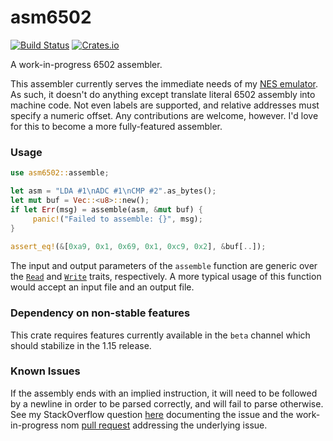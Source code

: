 # asm6502
[![Build Status](https://travis-ci.org/bgourlie/asm6502.svg?branch=master)](https://travis-ci.org/bgourlie/asm6502)
[![Crates.io](https://img.shields.io/crates/v/asm6502.svg)](https://crates.io/crates/asm6502)

A work-in-progress 6502 assembler.

This assembler currently serves the immediate needs of my [NES emulator](https://github.com/bgourlie/rs-nes). As such,
it doesn't do anything except translate literal 6502 assembly into machine code. Not even labels are supported, and
relative addresses must specify a numeric offset. Any contributions are welcome, however. I'd love for this to 
become a more fully-featured assembler.

### Usage

```rust
use asm6502::assemble;

let asm = "LDA #1\nADC #1\nCMP #2".as_bytes();
let mut buf = Vec::<u8>::new();
if let Err(msg) = assemble(asm, &mut buf) {
     panic!("Failed to assemble: {}", msg);
}
 
assert_eq!(&[0xa9, 0x1, 0x69, 0x1, 0xc9, 0x2], &buf[..]);
```

The input and output parameters of the `assemble` function are generic over the 
[`Read`](https://doc.rust-lang.org/stable/std/io/trait.Read.html) and 
[`Write`](https://doc.rust-lang.org/stable/std/io/trait.Write.html) traits, 
respectively. A more typical usage of this function would accept an input file and an output file.

### Dependency on non-stable features

This crate requires features currently available in the `beta` channel which should stabilize in the 1.15 release.

### Known Issues

If the assembly ends with an implied instruction, it will need to be followed by a newline in order to be parsed
correctly, and will fail to parse otherwise. See my StackOverflow question 
[here](http://stackoverflow.com/q/41658386/547365) documenting the issue and the work-in-progress nom
[pull request](https://github.com/Geal/nom/pull/413) addressing the underlying issue.
